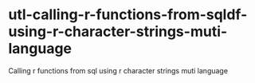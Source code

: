 # utl-calling-r-functions-from-sqldf-using-r-character-strings-muti-language
Calling r functions from sql using r character strings muti language 
